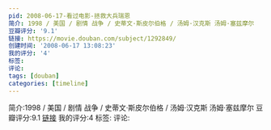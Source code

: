 ```yaml
---
pid: 2008-06-17-看过电影-拯救大兵瑞恩
简介: 1998 / 美国 / 剧情 战争 / 史蒂文·斯皮尔伯格 / 汤姆·汉克斯 汤姆·塞兹摩尔
豆瓣评分: '9.1'
链接: https://movie.douban.com/subject/1292849/
创建时间: '2008-06-17 13:08:23'
我的评分: '4'
标签:
评论:
tags: [douban]
categories: [timeline]
---
```

简介:1998 / 美国 / 剧情 战争 / 史蒂文·斯皮尔伯格 / 汤姆·汉克斯 汤姆·塞兹摩尔
豆瓣评分:9.1
[链接](https://movie.douban.com/subject/1292849/)
我的评分:4
标签:
评论:
